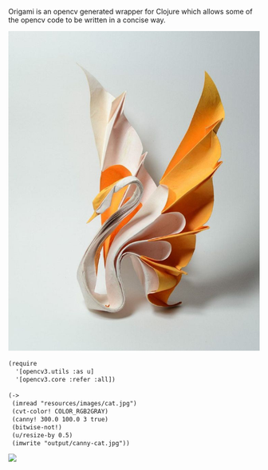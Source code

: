 Origami is an opencv generated wrapper for Clojure which allows some of the opencv code to be written in a concise way.

![](doc/origami.jpg)

```
(require
  '[opencv3.utils :as u]
  '[opencv3.core :refer :all])

(->
 (imread "resources/images/cat.jpg")
 (cvt-color! COLOR_RGB2GRAY)
 (canny! 300.0 100.0 3 true)
 (bitwise-not!)
 (u/resize-by 0.5)
 (imwrite "output/canny-cat.jpg"))
```

![](output/canny-cat.jpg)